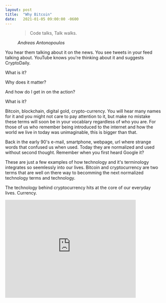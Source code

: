 ```yaml
---
layout: post
title:  "Why Bitcoin"
date:   2021-01-05 09:00:00 -0600
---
```



<figure>
  <blockquote class="blockquote">
    <p>Code talks, Talk walks.</p>
  </blockquote>
  <figcaption class="blockquote-footer">
    <cite title="Source Title">Andreas Antonopoulos</cite>
  </figcaption>
</figure>


<p class="h5 main-page-text lh-lg fw-lighter">
You hear them talking about it on the news. You see tweets in your feed talking about. YouTube knows you're thinking about it and suggests CryptoDaily.
</p>

<p class="h6 main-page-text lh-lg fw-bold">
What is it?
</p>

<p class="h6 main-page-text lh-lg fw-bold">
Why does it matter?
</p>

<p class="h6 main-page-text lh-lg fw-bold">
And how do I get in on the action?
</p>

<div class="post-body-outline">
<div class="h4 main-page-text fw-bold">
What is it?
</div>
<div class="h6 main-page-text fw-lighter">
<p class="lh-base">
Bitcoin, blockchain, digital gold, crypto-currency. You will hear many names for it and you might not care to pay attention to it, but make no mistake these terms will soon be in your vocablary regardless of who you are. For those of us who remember being introduced to the internet and how the world we live in today was unimaginable, this is bigger than that.
</p>
<p class="lh-base">
Back in the early 90's e-mail, smartphone, webpage, url where strange words that confused us when used. Today they are normalized and used without second thought. Remember when you first heard Google it?
</p>
<p class="lh-base">
These are just a few examples of how technology and it's terminology integrates so seemlessly into our lives. Bitcoin and cryptocurrency are two terms that are well on there way to becomming the next normalized technology terms and technology.
</p>
<p class="lh-base">
The technology behind cryptocurrency hits at the core of our everyday lives. Currency.
</p>
</div>
</div>
<iframe class="rounded float-start" width="420" height="315" src="https://www.youtube.com/embed/vUOpKfCuV_E" frameborder="0" allowfullscreen></iframe>